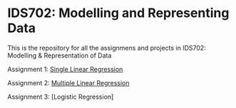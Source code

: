 # IDS702: Modelling and Representing Data

This is the repository for all the assignmens and projects in IDS702: Modelling &amp; Representation of Data


Assignment 1: [Single Linear Regression](https://github.com/YZhu0225/IDS702_Modelling_and_Representing_Data/tree/main/Single%20Linear%20Regression)

Assignment 2: [Multiple Linear Regression](https://github.com/YZhu0225/IDS702_Modelling_and_Representing_Data/tree/main/Multiple%20Linear%20Regression)

Assignment 3: [Logistic Regression]
